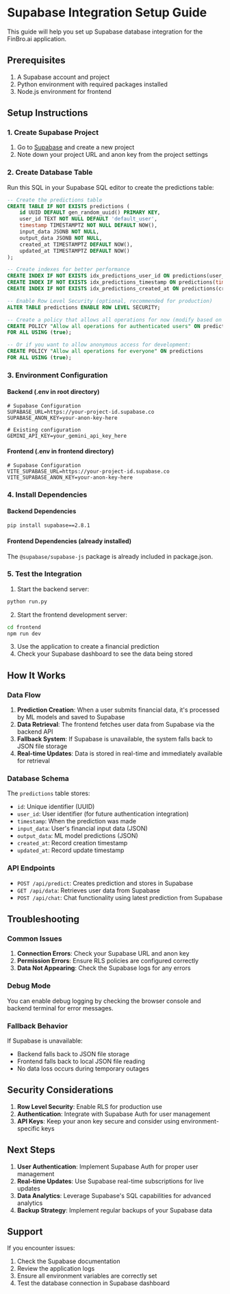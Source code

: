 # Supabase Integration Setup Guide

This guide will help you set up Supabase database integration for the FinBro.ai application.

## Prerequisites

1. A Supabase account and project
2. Python environment with required packages installed
3. Node.js environment for frontend

## Setup Instructions

### 1. Create Supabase Project

1. Go to [Supabase](https://supabase.com) and create a new project
2. Note down your project URL and anon key from the project settings

### 2. Create Database Table

Run this SQL in your Supabase SQL editor to create the predictions table:

```sql
-- Create the predictions table
CREATE TABLE IF NOT EXISTS predictions (
    id UUID DEFAULT gen_random_uuid() PRIMARY KEY,
    user_id TEXT NOT NULL DEFAULT 'default_user',
    timestamp TIMESTAMPTZ NOT NULL DEFAULT NOW(),
    input_data JSONB NOT NULL,
    output_data JSONB NOT NULL,
    created_at TIMESTAMPTZ DEFAULT NOW(),
    updated_at TIMESTAMPTZ DEFAULT NOW()
);

-- Create indexes for better performance
CREATE INDEX IF NOT EXISTS idx_predictions_user_id ON predictions(user_id);
CREATE INDEX IF NOT EXISTS idx_predictions_timestamp ON predictions(timestamp DESC);
CREATE INDEX IF NOT EXISTS idx_predictions_created_at ON predictions(created_at DESC);

-- Enable Row Level Security (optional, recommended for production)
ALTER TABLE predictions ENABLE ROW LEVEL SECURITY;

-- Create a policy that allows all operations for now (modify based on your auth needs)
CREATE POLICY "Allow all operations for authenticated users" ON predictions
FOR ALL USING (true);

-- Or if you want to allow anonymous access for development:
CREATE POLICY "Allow all operations for everyone" ON predictions
FOR ALL USING (true);
```

### 3. Environment Configuration

#### Backend (.env in root directory)
```env
# Supabase Configuration
SUPABASE_URL=https://your-project-id.supabase.co
SUPABASE_ANON_KEY=your-anon-key-here

# Existing configuration
GEMINI_API_KEY=your_gemini_api_key_here
```

#### Frontend (.env in frontend directory)
```env
# Supabase Configuration
VITE_SUPABASE_URL=https://your-project-id.supabase.co
VITE_SUPABASE_ANON_KEY=your-anon-key-here
```

### 4. Install Dependencies

#### Backend Dependencies
```bash
pip install supabase==2.8.1
```

#### Frontend Dependencies (already installed)
The `@supabase/supabase-js` package is already included in package.json.

### 5. Test the Integration

1. Start the backend server:
```bash
python run.py
```

2. Start the frontend development server:
```bash
cd frontend
npm run dev
```

3. Use the application to create a financial prediction
4. Check your Supabase dashboard to see the data being stored

## How It Works

### Data Flow

1. **Prediction Creation**: When a user submits financial data, it's processed by ML models and saved to Supabase
2. **Data Retrieval**: The frontend fetches user data from Supabase via the backend API
3. **Fallback System**: If Supabase is unavailable, the system falls back to JSON file storage
4. **Real-time Updates**: Data is stored in real-time and immediately available for retrieval

### Database Schema

The `predictions` table stores:
- `id`: Unique identifier (UUID)
- `user_id`: User identifier (for future authentication integration)
- `timestamp`: When the prediction was made
- `input_data`: User's financial input data (JSON)
- `output_data`: ML model predictions (JSON)
- `created_at`: Record creation timestamp
- `updated_at`: Record update timestamp

### API Endpoints

- `POST /api/predict`: Creates prediction and stores in Supabase
- `GET /api/data`: Retrieves user data from Supabase
- `POST /api/chat`: Chat functionality using latest prediction from Supabase

## Troubleshooting

### Common Issues

1. **Connection Errors**: Check your Supabase URL and anon key
2. **Permission Errors**: Ensure RLS policies are configured correctly
3. **Data Not Appearing**: Check the Supabase logs for any errors

### Debug Mode

You can enable debug logging by checking the browser console and backend terminal for error messages.

### Fallback Behavior

If Supabase is unavailable:
- Backend falls back to JSON file storage
- Frontend falls back to local JSON file reading
- No data loss occurs during temporary outages

## Security Considerations

1. **Row Level Security**: Enable RLS for production use
2. **Authentication**: Integrate with Supabase Auth for user management
3. **API Keys**: Keep your anon key secure and consider using environment-specific keys

## Next Steps

1. **User Authentication**: Implement Supabase Auth for proper user management
2. **Real-time Updates**: Use Supabase real-time subscriptions for live updates
3. **Data Analytics**: Leverage Supabase's SQL capabilities for advanced analytics
4. **Backup Strategy**: Implement regular backups of your Supabase data

## Support

If you encounter issues:
1. Check the Supabase documentation
2. Review the application logs
3. Ensure all environment variables are correctly set
4. Test the database connection in Supabase dashboard
